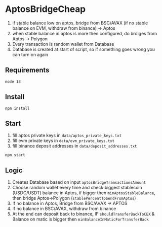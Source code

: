 # AptosBridgeCheap
1. if stable balance low on aptos, bridge from BSC/AVAX (if no stable balance on EVM, withdraw from binance) -> Aptos
2. when stable balance in aptos is more then configured, do brdiges from Aptos -> Polygon
3. Every transaction is random wallet from Database
4. Database is created at start of script, so if something goes wrong you can turn on again

## Requirements
`node 18`

## Install
`npm install`

## Start
1. fill aptos private keys in `data/aptos_private_keys.txt`
2. fill evm private keys in `data/evm_private_keys.txt`
3. fill binance deposit addresses in `data/deposit_addresses.txt`

`npm start`

## Logic
1. Creates Database based on input `aptosBridgeTransactionsAmount`
2. Choose random wallet every time and check biggest stablecoin (USDC/USDT) balance in Aptos, if bigger then `minAptosStableBalance`, then bridge Aptos->Polygon (`stablePercentToSendFromAptos`)  
3. If no balance in Aptos, Bridge from BSC/AVAX -> APTOS
4. If no balance in BSC/AVAX, withdraw from binance
5. At the end can deposit back to binance, IF `shouldTransferBackToCEX` & Balance on matic is bigger then `minBalanceInMaticForTransferBack`

